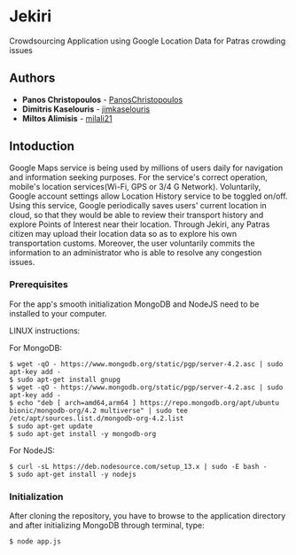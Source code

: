 # Jekiri
Crowdsourcing Application using Google Location Data for Patras crowding issues

## Authors

* **Panos Christopoulos** - [PanosChristopoulos](https://github.com/PanosChristopoulos)
* **Dimitris Kaselouris** - [jimkaselouris](https://github.com/jimkaselouris)
* **Miltos Alimisis** - [milali21](https://github.com/milali21)

## Intoduction
Google Maps service is being used by millions of users daily for navigation and information seeking purposes. For the service's correct operation, mobile's location services(Wi-Fi, GPS or 3/4 G Network). Voluntarily, Google account settings allow Location History service to be toggled on/off. Using this service, Google periodically saves users' current location in cloud, so that they would be able to review their transport history and explore Points of Interest near their location. Through Jekiri, any Patras citizen may upload their location data so as to explore his own transportation customs. Moreover, the user voluntarily commits the information to an administrator who is able to resolve any congestion issues.

### Prerequisites

For the app's smooth initialization MongoDB and NodeJS need to be installed to your computer.

LINUX instructions:

For MongoDB:
```console
$ wget -qO - https://www.mongodb.org/static/pgp/server-4.2.asc | sudo apt-key add -
$ sudo apt-get install gnupg
$ wget -qO - https://www.mongodb.org/static/pgp/server-4.2.asc | sudo apt-key add -
$ echo "deb [ arch=amd64,arm64 ] https://repo.mongodb.org/apt/ubuntu bionic/mongodb-org/4.2 multiverse" | sudo tee /etc/apt/sources.list.d/mongodb-org-4.2.list
$ sudo apt-get update
$ sudo apt-get install -y mongodb-org
```

For NodeJS:
```console
$ curl -sL https://deb.nodesource.com/setup_13.x | sudo -E bash -
$ sudo apt-get install -y nodejs
```

### Initialization

After cloning the repository, you have to browse to the application directory and after initializing MongoDB through terminal, type:

```console
$ node app.js
```


